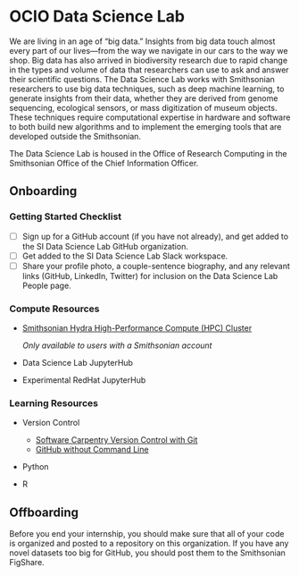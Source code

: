 # OCIO Data Science Lab

We are living in an age of “big data.” Insights from big data touch almost every part of our lives—from the way we navigate in our cars to the way we shop. Big data has also arrived in biodiversity research due to rapid change in the types and volume of data that researchers can use to ask and answer their scientific questions. The Data Science Lab works with Smithsonian researchers to use big data techniques, such as deep machine learning, to generate insights from their data, whether they are derived from genome sequencing, ecological sensors, or mass digitization of museum objects. These techniques require computational expertise in hardware and software to both build new algorithms and to implement the emerging tools that are developed outside the Smithsonian.

The Data Science Lab is housed in the Office of Research Computing in the Smithsonian Office of the Chief Information Officer.

## Onboarding

### Getting Started Checklist

- [ ] Sign up for a GitHub account (if you have not already), and get added to the SI Data Science Lab GitHub organization.
- [ ] Get added to the SI Data Science Lab Slack workspace.
- [ ] Share your profile photo, a couple-sentence biography, and any relevant links (GitHub, LinkedIn, Twitter) for inclusion on the Data Science Lab People page.

### Compute Resources

* [Smithsonian Hydra High-Performance Compute (HPC) Cluster](https://researchcomputing.si.edu/high-performance-computing-cluster)

    *Only available to users with a Smithsonian account*

* Data Science Lab JupyterHub

* Experimental RedHat JupyterHub

### Learning Resources

* Version Control
    
    * [Software Carpentry Version Control with Git](https://swcarpentry.github.io/git-novice/)
    * [GitHub without Command Line](https://miketrizna.github.io/github-without-command-line/)

* Python

* R


## Offboarding

Before you end your internship, you should make sure that all of your code is organized and posted to a repository on this organization. If you have any novel datasets too big for GitHub, you should post them to the Smithsonian FigShare.
